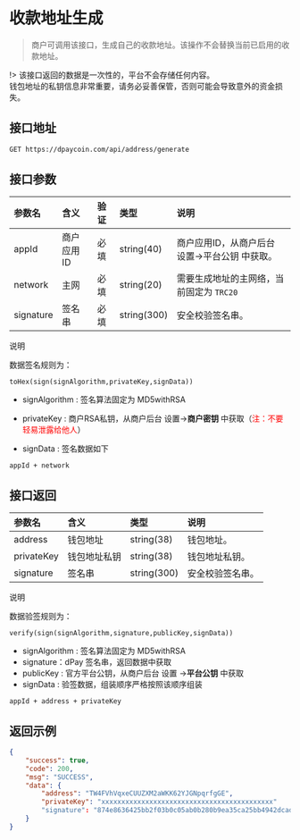 # 收款地址生成

> 商户可调用该接口，生成自己的收款地址。该操作不会替换当前已启用的收款地址。

!>  该接口返回的数据是一次性的，平台不会存储任何内容。<br>
  钱包地址的私钥信息非常重要，请务必妥善保管，否则可能会导致意外的资金损失。


## 接口地址

```bash
GET https://dpaycoin.com/api/address/generate
```

## 接口参数

| 参数名    | 含义       | 验证 | 类型        | 说明                                           |
| :-------- | :--------- | :--- | :---------- | :--------------------------------------------- |
| appId     | 商户应用ID | 必填 | string(40)  | 商户应用ID，从商户后台 设置->平台公钥 中获取。 |
| network     | 主网 | 必填 | string(20) | 需要生成地址的主网络，当前固定为  `TRC20 ` |
| signature | 签名串     | 必填 | string(300) | 安全校验签名串。                               |

说明

数据签名规则为：

```
toHex(sign(signAlgorithm,privateKey,signData))
```

- signAlgorithm : 签名算法固定为 MD5withRSA 

- privateKey : 商户RSA私钥，从商户后台 设置->**商户密钥** 中获取（<font color=red>注：不要轻易泄露给他人</font>）

- signData :  签名数据如下

```
appId + network
```

## 接口返回

| 参数名    | 含义         | 类型        | 说明                               |
| :-------- | :----------- | :---------- | :--------------------------------- |
| address   | 钱包地址 | string(38)  | 钱包地址。 |
| privateKey   | 钱包地址私钥 | string(38)  | 钱包地址私钥。 |
| signature | 签名串       | string(300) | 安全校验签名串。                   |

说明

数据验签规则为：

```
verify(sign(signAlgorithm,signature,publicKey,signData))
```

- signAlgorithm : 签名算法固定为 MD5withRSA 
- signature：dPay 签名串，返回数据中获取
- publicKey : 官方平台公钥，从商户后台 设置 ->**平台公钥** 中获取
- signData :  验签数据，组装顺序严格按照该顺序组装

```
appId + address + privateKey
```

## 返回示例

```json
{
    "success": true,
    "code": 200,
    "msg": "SUCCESS",
    "data": {
        "address": "TW4FVhVqxeCUUZXM2aWKK62YJGNpqrfgGE",
        "privateKey": "xxxxxxxxxxxxxxxxxxxxxxxxxxxxxxxxxxxxxxxxxxx"
        "signature": "874e8636425bb2f03b0c05ab0b280b9ea35ca25bb4942dcad650a51c0e953a80a3e49b317a51a9875b7af606acda5e607decdbaed3700673de3fed09b569854c0723fc279b4d227bd7241cc61f277b4a193846b9edbaeffd1f19244d30f6ef4e49be98b46df20cf396927073336987e34dd01a68baa837bf9a15239d160507e7"
    }
}
```